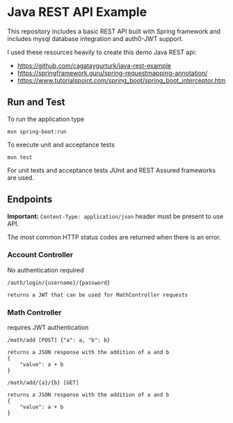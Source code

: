 # Java REST API Example

This repository includes a basic REST API built with Spring framework and includes mysql database integration and auth0-JWT support.

I used these resources heavily to create this demo Java REST api:
- https://github.com/cagataygurturk/java-rest-example
- https://springframework.guru/spring-requestmapping-annotation/
- https://www.tutorialspoint.com/spring_boot/spring_boot_interceptor.htm



## Run and Test

To run the application type

```
mvn spring-boot:run
```

To execute unit and acceptance tests
```
mvn test
```

For unit tests and acceptance tests JUnit and REST Assured frameworks are used.

## Endpoints

**Important:** `Content-Type: application/json` header must be present to use API.

The most common HTTP status codes are returned when there is an error.


### Account Controller
No authentication required
```
/auth/login/{username}/{password}

returns a JWT that can be used for MathController requests
```

### Math Controller
requires JWT authentication
```
/math/add [POST] {"a": a, "b": b}

returns a JSON response with the addition of a and b
{
    "value": a + b
}

/math/add/{a}/{b} [GET]

returns a JSON response with the addition of a and b
{
    "value": a + b
}
```
